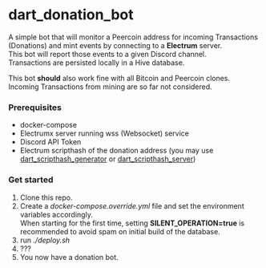 # dart_donation_bot
A simple bot that will monitor a Peercoin address for incoming Transactions (Donations) and mint events by connecting to a **Electrum** server.  
This bot will report those events to a given Discord channel.  
Transactions are persisted locally in a Hive database.

This bot **should** also work fine with all Bitcoin and Peercoin clones. Incoming Transactions from mining are so far not considered.

### Prerequisites
- docker-compose
- Electrumx server running wss (Websocket) service
- Discord API Token
- Electrum scripthash of the donation address (you may use [dart_scripthash_generator](https://github.com/Coinerella/dart_scripthash_generator "dart_scripthash_generator") or [dart_scripthash_server](https://github.com/Coinerella/dart_scripthash_server "dart_scripthash_server"))

### Get started
1. Clone this repo.
2. Create a *docker-compose.override.yml* file and set the environment variables accordingly.  
When starting for the first time, setting **SILENT_OPERATION=true** is recommended to avoid spam on initial build of the database.
3. run *./deploy.sh*
4. ??? 
5. You now have a donation bot. 
